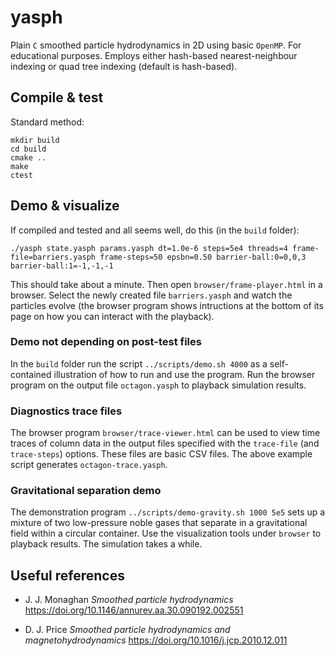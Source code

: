 # yasph
Plain `C` smoothed particle hydrodynamics in 2D using basic `OpenMP`. For educational purposes. Employs either hash-based nearest-neighbour indexing or quad tree indexing (default is hash-based).

## Compile & test
Standard method:
```
mkdir build
cd build
cmake ..
make
ctest
```

## Demo & visualize
If compiled and tested and all seems well, do this (in the `build` folder):
```
./yasph state.yasph params.yasph dt=1.0e-6 steps=5e4 threads=4 frame-file=barriers.yasph frame-steps=50 epsbn=0.50 barrier-ball:0=0,0,3 barrier-ball:1=-1,-1,-1
```

This should take about a minute. Then open `browser/frame-player.html` in a browser. Select the newly created file `barriers.yasph` and watch the particles evolve (the browser program shows intructions at the bottom of its page on how you can interact with the playback).

### Demo not depending on post-test files
In the `build` folder run the script `../scripts/demo.sh 4000` as a self-contained illustration of how to run and use the program. Run the browser program on the output file `octagon.yasph` to playback simulation results.

### Diagnostics trace files
The browser program `browser/trace-viewer.html` can be used to view time traces of column data in the output files specified with the `trace-file` (and `trace-steps`) options. These files are basic CSV files. The above example script generates `octagon-trace.yasph`.

### Gravitational separation demo
The demonstration program `../scripts/demo-gravity.sh 1000 5e5` sets up a mixture of two low-pressure noble gases that separate in a gravitational field within a circular container. Use the visualization tools under `browser` to playback results. The simulation takes a while.

## Useful references

* J. J. Monaghan _Smoothed particle hydrodynamics_
https://doi.org/10.1146/annurev.aa.30.090192.002551

* D. J. Price _Smoothed particle hydrodynamics and magnetohydrodynamics_
https://doi.org/10.1016/j.jcp.2010.12.011
